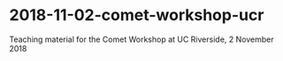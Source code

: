 # 2018-11-02-comet-workshop-ucr
Teaching material for the Comet Workshop at UC Riverside, 2 November 2018
